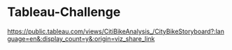 # Tableau-Challenge
https://public.tableau.com/views/CitiBikeAnalysis_/CityBikeStoryboard?:language=en&:display_count=y&:origin=viz_share_link
